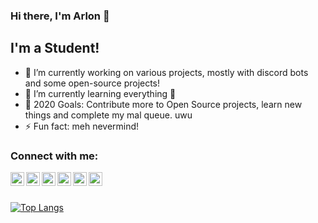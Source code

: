 ### Hi there, I'm Arlon 👋

## I'm a Student!
- 🔭 I’m currently working on various projects, mostly with discord bots and some open-source projects!
- 🌱 I’m currently learning everything 🤣
- 🥅 2020 Goals: Contribute more to Open Source projects, learn new things and complete my mal queue. uwu
- ⚡ Fun fact: meh nevermind!
### Connect with me:

[<img align="left" alt="Arlon | YouTube" width="22px" src="https://cdn.jsdelivr.net/npm/simple-icons@v3/icons/youtube.svg" />][youtube]
[<img align="left" alt="Arlon | Twitter" width="22px" src="https://cdn.jsdelivr.net/npm/simple-icons@v3/icons/twitter.svg" />][twitter]
[<img align="left" alt="Arlon | Instagram" width="22px" src="https://cdn.jsdelivr.net/npm/simple-icons@v3/icons/instagram.svg" />][instagram]
[<img align="left" alt="Arlon | Discord" width="22px" src="https://cdn.jsdelivr.net/npm/simple-icons@3.4.0/icons/discord.svg" />][discord]
[<img align="left" alt="Arlon | Twitch" width="22px" src="https://cdn.jsdelivr.net/npm/simple-icons@3.4.0/icons/twitch.svg" />][twitch]
[<img align="left" alt="Arlon | Reddit" width="22px" src="https://cdn.jsdelivr.net/npm/simple-icons@3.4.0/icons/reddit.svg" />][reddit]


<br />
<br />

[![Top Langs](https://github-readme-stats.vercel.app/api/top-langs/?username=me-arlon&layout=compact)](https://github.com/anuraghazra/github-readme-stats)


[website]: https://example.com
[twitter]: https://twitter.com/me_Arlon
[youtube]: https://www.youtube.com/channel/UC7l19HtYF7JAtm-XR_N1UnQ
[instagram]: https://instagram.com/me_Arlon
[twitch]: https://www.twitch.tv/me_Arlon
[discord]: Arlon#7859
[reddit]: https://www.reddit.com/user/-Arlon-
